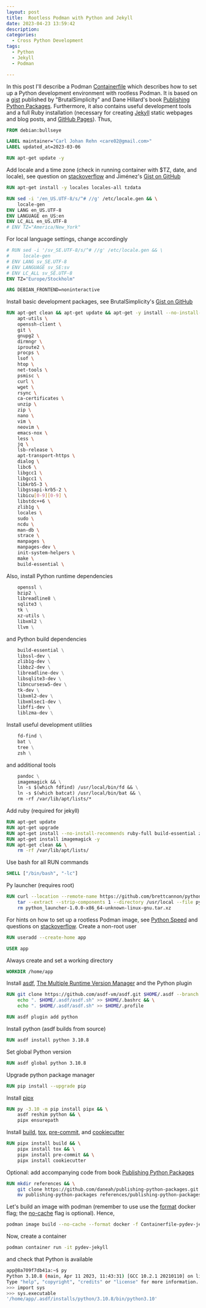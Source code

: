 ```yaml
---
layout: post
title:  Rootless Podman with Python and Jekyll
date: 2023-04-23 13:59:42
description: 
categories: 
  - Cross Python Development
tags: 
  - Python
  - Jekyll
  - Podman

---
```


In this post I'll describe a Podman [Containerfile](https://docs.podman.io/en/stable/markdown/podman-build.1.html) which describes how to set up a Python development environment with rootless Podman. It is based on a [gist](https://gist.github.com/BrutalSimplicity/882af1d343b7530fc7e005284523d38d) published by "BrutalSimplicity" and Dane Hillard's book [Publishing Python Packages](https://www.manning.com/books/publishing-python-packages). Furthermore, it also contains useful development tools and a full Ruby installation (necessary for creating [Jekyll](https://jekyllrb.com/) static webpages and blog posts, and [GitHub Pages](https://pages.github.com/)). Thus,

```dockerfile
FROM debian:bullseye

LABEL maintainer="Carl Johan Rehn <care02@gmail.com>"
LABEL updated_at=2023-03-06

RUN apt-get update -y
```

Add locale and a time zone (check in running container with $TZ, date, and locale), see question on  [stackoverflow](https://stackoverflow.com/questions/28405902/how-to-set-the-locale-inside-a-debian-ubuntu-docker-container) and Jiménez's [Gist on GitHub](https://gist.github.com/sjimenez44/1b73afeae3eec26a1915b0d4d5873b8f)

```dockerfile
RUN apt-get install -y locales locales-all tzdata

RUN sed -i '/en_US.UTF-8/s/^# //g' /etc/locale.gen && \
    locale-gen
ENV LANG en_US.UTF-8
ENV LANGUAGE en_US:en
ENV LC_ALL en_US.UTF-8
# ENV TZ="America/New_York"
```

For local language settings, change accordingly

```dockerfile
# RUN sed -i '/sv_SE.UTF-8/s/^# //g' /etc/locale.gen && \
#     locale-gen
# ENV LANG sv_SE.UTF-8
# ENV LANGUAGE sv_SE:sv
# ENV LC_ALL sv_SE.UTF-8
ENV TZ="Europe/Stockholm"
```

```dockerfile
ARG DEBIAN_FRONTEND=noninteractive
```

Install basic development packages, see BrutalSimplicity's [Gist on GitHub](https://gist.github.com/BrutalSimplicity/882af1d343b7530fc7e005284523d38d)

```dockerfile
RUN apt-get clean && apt-get update && apt-get -y install --no-install-recommends \
    apt-utils \
    openssh-client \
    git \
    gnupg2 \
    dirmngr \
    iproute2 \
    procps \
    lsof \
    htop \
    net-tools \
    psmisc \
    curl \
    wget \
    rsync \
    ca-certificates \
    unzip \
    zip \
    nano \
    vim \
    neovim \
    emacs-nox \
    less \
    jq \
    lsb-release \
    apt-transport-https \
    dialog \
    libc6 \
    libgcc1 \
    libgcc1 \
    libkrb5-3 \
    libgssapi-krb5-2 \
    libicu[0-9][0-9] \
    libstdc++6 \
    zlib1g \
    locales \
    sudo \
    ncdu \
    man-db \
    strace \
    manpages \
    manpages-dev \
    init-system-helpers \
    make \
    build-essential \
```

Also, install Python runtime dependencies

```dockerfile
    openssl \
    bzip2 \
    libreadline8 \
    sqlite3 \
    tk \
    xz-utils \
    libxml2 \
    llvm \
```

and Python build dependencies

```dockerfile
    build-essential \
    libssl-dev \
    zlib1g-dev \
    libbz2-dev \
    libreadline-dev \
    libsqlite3-dev \
    libncursesw5-dev \
    tk-dev \
    libxml2-dev \
    libxmlsec1-dev \
    libffi-dev \
    liblzma-dev \
```

Install useful development utilities

```dockerfile
    fd-find \
    bat \
    tree \
    zsh \
```

and additional tools

```dockerfile
    pandoc \
    imagemagick && \
    ln -s $(which fdfind) /usr/local/bin/fd && \
    ln -s $(which batcat) /usr/local/bin/bat && \
    rm -rf /var/lib/apt/lists/*
```

Add ruby (required for jekyll)

```dockerfile
RUN apt-get update
RUN apt-get upgrade
RUN apt-get install --no-install-recommends ruby-full build-essential zlib1g-dev -y
RUN apt-get install imagemagick -y
RUN apt-get clean && \
    rm -rf /var/lib/apt/lists/
```

Use bash for all RUN commands 

```dockerfile
SHELL ["/bin/bash", "-lc"]
```

Py launcher (requires root)

```dockerfile
RUN curl --location --remote-name https://github.com/brettcannon/python-launcher/releases/download/v1.0.0/python_launcher-1.0.0-x86_64-unknown-linux-gnu.tar.xz && \
    tar --extract --strip-components 1 --directory /usr/local --file python_launcher-1.0.0-x86_64-unknown-linux-gnu.tar.xz && \
    rm python_launcher-1.0.0-x86_64-unknown-linux-gnu.tar.xz
```

For hints on how to set up a rootless Podman image, see [Python Speed](https://pythonspeed.com/articles/root-capabilities-docker-security/) and
questions on [stackoverflow](https://stackoverflow.com/questions/59840450/rootless-docker-image). Create a non-root user

```dockerfile
RUN useradd --create-home app

USER app
```

Always create and set a working directory

```dockerfile
WORKDIR /home/app
```

Install [asdf](https://github.com/asdf-vm/asdf), [The Multiple Runtime Version Manager](https://asdf-vm.com/) and the Python plugin

```dockerfile
RUN git clone https://github.com/asdf-vm/asdf.git $HOME/.asdf --branch v0.11.1 && \
    echo ". $HOME/.asdf/asdf.sh" >> $HOME/.bashrc && \
    echo ". $HOME/.asdf/asdf.sh" >> $HOME/.profile

RUN asdf plugin add python
```
    
Install python (asdf builds from source)

```dockerfile
RUN asdf install python 3.10.8 
```

Set global Python version

```dockerfile
RUN asdf global python 3.10.8
```

Upgrade python package manager

```dockerfile
RUN pip install --upgrade pip
```

Install [pipx](https://github.com/pypa/pipx/)

```dockerfile
RUN py -3.10 -m pip install pipx && \
    asdf reshim python && \
    pipx ensurepath
```

Install [build](https://github.com/pypa/build), [tox](https://tox.wiki/en/latest/), [pre-commit](https://pre-commit.com/), and [cookiecutter](https://cookiecutter.readthedocs.io/)

```dockerfile
RUN pipx install build && \
    pipx install tox && \
    pipx install pre-commit && \
    pipx install cookiecutter
```

Optional: add accompanying code from book [Publishing Python Packages](https://www.manning.com/books/publishing-python-packages)

```dockerfile
RUN mkdir references && \
    git clone https://github.com/daneah/publishing-python-packages.git && \
    mv publishing-python-packages references/publishing-python-packages
```

Let's build an image with podman (remember to use use the [format](https://github.com/containers/podman/issues/8477) docker flag; the [no-cache](https://docs.podman.io/en/latest/markdown/podman-build.1.html) flag is optional). Hence, 

```bash
podman image build --no-cache --format docker -f Containerfile-pydev-jekyll -t pydev-jekyll .
```

Now, create a container

```bash
podman container run -it pydev-jekyll
```

and check that Python is available

```bash
app@8a709f7db41a:~$ py
Python 3.10.8 (main, Apr 11 2023, 11:43:31) [GCC 10.2.1 20210110] on linux
Type "help", "copyright", "credits" or "license" for more information.
>>> import sys
>>> sys.executable
'/home/app/.asdf/installs/python/3.10.8/bin/python3.10'
```

